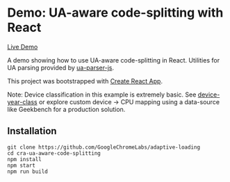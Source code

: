 
# Demo: UA-aware code-splitting with React

[Live Demo](https://adaptive-loading.web.app/cra-ua-aware-code-splitting)

A demo showing how to use UA-aware code-splitting in React. Utilities for UA parsing provided by [ua-parser-js](https://github.com/faisalman/ua-parser-js).

This project was bootstrapped with [Create React App](https://github.com/facebook/create-react-app).

Note: Device classification in this example is extremely basic. See [device-year-class](https://github.com/facebook/device-year-class) or explore custom device -> CPU mapping using a data-source like Geekbench for a production solution.

## Installation
```
git clone https://github.com/GoogleChromeLabs/adaptive-loading
cd cra-ua-aware-code-splitting
npm install
npm start
npm run build
```
